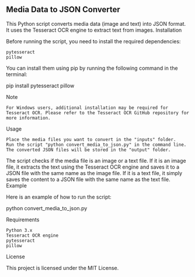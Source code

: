 ## Media Data to JSON Converter

This Python script converts media data (image and text) into JSON format. It uses the Tesseract OCR engine to extract text from images.
Installation

Before running the script, you need to install the required dependencies:

    pytesseract
    pillow

You can install them using pip by running the following command in the terminal:

pip install pytesseract pillow

Note

    For Windows users, additional installation may be required for Tesseract OCR. Please refer to the Tesseract OCR GitHub repository for more information.

Usage

    Place the media files you want to convert in the "inputs" folder.
    Run the script "python convert_media_to_json.py" in the command line.
    The converted JSON files will be stored in the "output" folder.

The script checks if the media file is an image or a text file. If it is an image file, it extracts the text using the Tesseract OCR engine and saves it to a JSON file with the same name as the image file. If it is a text file, it simply saves the content to a JSON file with the same name as the text file.
Example

Here is an example of how to run the script:

python convert_media_to_json.py

Requirements

    Python 3.x
    Tesseract OCR engine
    pytesseract
    pillow

License

This project is licensed under the MIT License.
